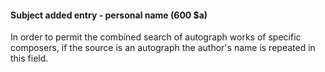 #### Subject added entry - personal name (600 $a)

In order to permit the combined search of autograph works of specific composers, if the source is an autograph the author's name is repeated in this field.